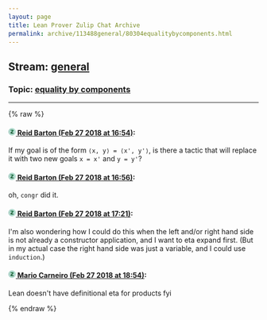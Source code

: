 ```yaml
---
layout: page
title: Lean Prover Zulip Chat Archive 
permalink: archive/113488general/80304equalitybycomponents.html
---
```


## Stream: [general](index.html)
### Topic: [equality by components](80304equalitybycomponents.html)

---


{% raw %}
#### [![Click to go to Zulip](../../assets/img/zulip2.png) Reid Barton (Feb 27 2018 at 16:54)](https://leanprover.zulipchat.com/#narrow/stream/113488-general/topic/equality%20by%20components/near/123047697):
If my goal is of the form `⟨x, y⟩ = ⟨x', y'⟩`, is there a tactic that will replace it with two new goals `x = x'` and `y = y'`?

#### [![Click to go to Zulip](../../assets/img/zulip2.png) Reid Barton (Feb 27 2018 at 16:56)](https://leanprover.zulipchat.com/#narrow/stream/113488-general/topic/equality%20by%20components/near/123047767):
oh, `congr` did it.

#### [![Click to go to Zulip](../../assets/img/zulip2.png) Reid Barton (Feb 27 2018 at 17:21)](https://leanprover.zulipchat.com/#narrow/stream/113488-general/topic/equality%20by%20components/near/123048566):
I'm also wondering how I could do this when the left and/or right hand side is not already a constructor application, and I want to eta expand first. (But in my actual case the right hand side was just a variable, and I could use `induction`.)

#### [![Click to go to Zulip](../../assets/img/zulip2.png) Mario Carneiro (Feb 27 2018 at 18:54)](https://leanprover.zulipchat.com/#narrow/stream/113488-general/topic/equality%20by%20components/near/123051739):
Lean doesn't have definitional eta for products fyi


{% endraw %}
